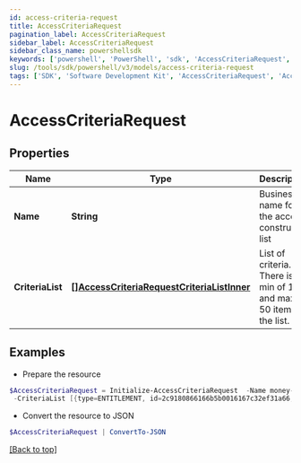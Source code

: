 ```yaml
---
id: access-criteria-request
title: AccessCriteriaRequest
pagination_label: AccessCriteriaRequest
sidebar_label: AccessCriteriaRequest
sidebar_class_name: powershellsdk
keywords: ['powershell', 'PowerShell', 'sdk', 'AccessCriteriaRequest', 'AccessCriteriaRequest'] 
slug: /tools/sdk/powershell/v3/models/access-criteria-request
tags: ['SDK', 'Software Development Kit', 'AccessCriteriaRequest', 'AccessCriteriaRequest']
---
```



# AccessCriteriaRequest

## Properties

Name | Type | Description | Notes
------------ | ------------- | ------------- | -------------
**Name** | **String** | Business name for the access construct list | [optional] 
**CriteriaList** | [**[]AccessCriteriaRequestCriteriaListInner**](access-criteria-request-criteria-list-inner) | List of criteria. There is a min of 1 and max of 50 items in the list. | [optional] 

## Examples

- Prepare the resource
```powershell
$AccessCriteriaRequest = Initialize-AccessCriteriaRequest  -Name money-in `
 -CriteriaList [{type=ENTITLEMENT, id=2c9180866166b5b0016167c32ef31a66, name=Administrator}, {type=ENTITLEMENT, id=2c9180866166b5b0016167c32ef31a67, name=Administrator}]
```

- Convert the resource to JSON
```powershell
$AccessCriteriaRequest | ConvertTo-JSON
```


[[Back to top]](#) 

